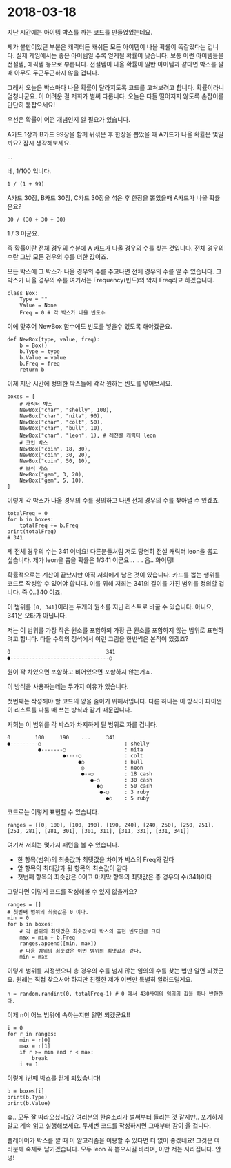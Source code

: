 # 2018-03-18

지난 시간에는 아이템 박스를 까는 코드를 만들었었는데요.

제가 불만이었던 부분은 캐릭터든 캐쉬든 모든 아이템이 나올 확률이 똑같았다는 겁니다.
실제 게임에서는 좋은 아이템일 수록 얻게될 확률이 낮습니다. 보통 이런 아이템들을 전설템,
에픽템 등으로 부릅니다. 전설템이 나올 확률이 일반 아이템과 같다면 박스를 깔 때 아무도
두근두근하지 않을 겁니다.

그래서 오늘은 박스마다 나올 확률이 달라지도록 코드를 고쳐보려고 합니다. 확률이라니 엄청나군요.
이 어려운 걸 저희가 벌써 다룹니다. 오늘은 다들 떨어지지 않도록 손잡이를 단단히 붙잡으세요!

우선은 확률이 어떤 개념인지 알 필요가 있습니다.

A카드 1장과 B카드 99장을 함께 뒤섞은 후 한장을 뽑았을 때 A카드가 나올 확률은 몇일까요?
잠시 생각해보세요.

...

네, 1/100 입니다.

```
1 / (1 + 99)
```

A카드 30장, B카드 30장, C카드 30장을 섞은 후 한장을 뽑았을때 A카드가 나올 확률은요?

```
30 / (30 + 30 + 30)
```

1 / 3 이군요.

즉 확률이란 전체 경우의 수분에 A 카드가 나올 경우의 수를 찾는 것입니다.
전체 경우의 수란 그냥 모든 경우의 수를 더한 값이죠.

모든 박스에 그 박스가 나올 경우의 수를 주고나면 전체 경우의 수를 알 수 있습니다.
그 박스가 나올 경우의 수를 여기서는 Frequency(빈도)의 약자 Freq라고 하겠습니다.

```
class Box:
	Type = ""
	Value = None
	Freq = 0 # 각 박스가 나올 빈도수
```

이에 맞추어 NewBox 함수에도 빈도를 넣을수 있도록 해야겠군요.

```
def NewBox(type, value, freq):
	b = Box()
	b.Type = type
	b.Value = value
	b.Freq = freq
	return b
```

이제 지난 시간에 정의한 박스들에 각각 원하는 빈도를 넣어보세요.

```
boxes = [
	# 캐릭터 박스
	NewBox("char", "shelly", 100),
	NewBox("char", "nita", 90),
	NewBox("char", "colt", 50),
	NewBox("char", "bull", 10),
	NewBox("char", "leon", 1), # 레전설 캐릭터 leon
	# 코인 박스
	NewBox("coin", 18, 30),
	NewBox("coin", 30, 20),
	NewBox("coin", 50, 10),
	# 보석 박스
	NewBox("gem", 3, 20),
	NewBox("gem", 5, 10),
]
```

이렇게 각 박스가 나올 경우의 수를 정의하고 나면 전체 경우의 수를 찾아낼 수 있겠죠.

```
totalFreq = 0
for b in boxes:
	totalFreq += b.Freq
print(totalFreq)
# 341
```

제 전체 경우의 수는 341 이네요! 다른분들처럼 저도 당연히 전설 캐릭터 leon을 뽑고 싶습니다.
제가 leon을 뽑을 확률은 1/341 이군요... .. . 음.. 화이팅!

확률적으로는 계산이 끝났지만 아직 저희에게 남은 것이 있습니다. 카드를 뽑는 행위를
코드로 작성할 수 있어야 합니다. 이를 위해 저희는 341의 길이를 가진 범위를 정의할 겁니다.
즉 0..340 이죠.

이 범위를 `[0, 341]`이라는 두개의 원소를 지닌 리스트로 바꿀 수 있습니다.
아니요, 341은 오타가 아닙니다.

저는 이 범위를 가장 작은 원소를 포함하되 가장 큰 원소를 포함하지 않는
범위로 표현하려고 합니다. 다들 수학의 정석에서 이런 그림을 한번씩은 본적이 있겠죠?

```
0                               341
●--------------------------------○
```

원이 꽉 차있으면 포함하고 비어있으면 포함하지 않는거죠.

이 방식을 사용하는데는 두가지 이유가 있습니다.

첫번째는 작성해야 할 코드의 양을 줄이기 위해서입니다.
다른 하나는 이 방식이 파이썬이 리스트를 다룰 때 쓰는 방식과 같기 때문입니다.

저희는 이 범위를 각 박스가 차지하게 될 범위로 자를 겁니다.

```
0        100     190    ...     341
●---------○                           : shelly
          ●-------○                   : nita
                  ●----○              : colt
                       ●○             : bull
                        ◎             : neon
                        ●--○          : 18 cash
                           ●-○        : 30 cash
                             ●○       : 50 cash
                              ●-○     : 3 ruby
                                ●○    : 5 ruby
```

코드로는 이렇게 표현할 수 있습니다.

```
ranges = [[0, 100], [100, 190], [190, 240], [240, 250], [250, 251], [251, 281], [281, 301], [301, 311], [311, 331], [331, 341]]
```

여기서 저희는 몇가지 패턴을 볼 수 있습니다.

- 한 항목(범위)의 최솟값과 최댓값을 차이가 박스의 Freq와 같다
- 앞 항목의 최대값과 뒷 항목의 최솟값이 같다
- 첫번째 항목의 최솟값은 0이고 마지막 항목의 최댓값은 총 경우의 수(341)이다

그렇다면 이렇게 코드를 작성해볼 수 있지 않을까요?

```
ranges = []
# 첫번째 범위의 최솟값은 0 이다.
min = 0
for b in boxes:
	# 각 범위의 최댓값은 최솟값보다 박스의 출현 빈도만큼 크다
	max = min + b.Freq
	ranges.append([min, max])
	# 다음 범위의 최솟값은 이번 범위의 최댓값과 같다.
	min = max
```

이렇게 범위를 지정했으니 총 경우의 수를 넘지 않는 임의의 수를 찾는 법만 알면 되겠군요.
원래는 직접 찾으셔야 하지만 친절한 제가 이번만 특별히 알려드릴게요.

```
n = random.randint(0, totalFreq-1) # 0 에서 430사이의 임의의 값을 하나 반환한다.
```

이제 n이 어느 범위에 속하는지만 알면 되겠군요!!

```
i = 0
for r in ranges:
	min = r[0]
	max = r[1]
	if r >= min and r < max:
		break
	i += 1
```

이렇게 i번째 박스를 얻게 되었습니다!

```
b = boxes[i]
print(b.Type)
print(b.Value)
```

휴.. 모두 잘 따라오셨나요? 여러분의 한숨소리가 벌써부터 들리는 것 같지만..
포기하지 말고 계속 읽고 실행해보세요. 두세번 코드를 작성하시면 그때부터 감이 올 겁니다.

플레이어가 박스를 깔 때 이 알고리즘을 이용할 수 있다면 더 없이 좋겠네요!
그것은 여러분께 숙제로 남기겠습니다. 모두 leon 꼭 뽑으시길 바라며, 이만 저는 사라집니다. 안녕!

